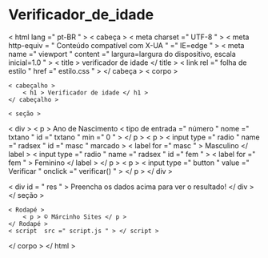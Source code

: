 # Verificador_de_idade<!DOCTYPEhtml >
< html  lang =" pt-BR " >
< cabeça >
    < meta  charset =" UTF-8 " >
    < meta  http-equiv = " Conteúdo compatível com X-UA " =" IE=edge " >
    < meta  name =" viewport " content =" largura=largura do dispositivo, escala inicial=1.0 " >
    < title > verificador de idade </ title >
< link  rel =" folha de estilo " href =" estilo.css " >
</ cabeça >
< corpo >

    < cabeçalho >
        < h1 > Verificador de idade </ h1 >
    </ cabeçalho >    

    < seção >
< div >
   < p > Ano de Nascimento
      < tipo de entrada  =" número " nome =" txtano " id =" txtano " min =" 0 " >
   </ p >
   < p >
< input  type =" radio " name =" radsex " id =" masc " marcado >
< label  for =" masc " > Masculino </ label >
   < input  type =" radio " name =" radsex " id =" fem " >
   < label  for =" fem " > Feminino </ label >
</ p >
< p > < input  type =" button " value =" Verificar " onclick =" verificar() " >
</ p >
</ div >

< div  id = " res " >
Preencha os dados acima para ver o resultado!
</ div >
    </ seção >

    < Rodapé >
        < p > © Márcinho Sites </ p >
    </ Rodapé >
    < script  src =" script.js " > </ script >

</ corpo >
</ html >
